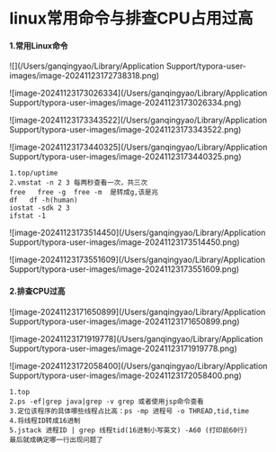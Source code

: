 # linux常用命令与排查CPU占用过高

#### 1.常用Linux命令

![](/Users/ganqingyao/Library/Application Support/typora-user-images/image-20241123172738318.png)

![image-20241123173026334](/Users/ganqingyao/Library/Application Support/typora-user-images/image-20241123173026334.png)

![image-20241123173343522](/Users/ganqingyao/Library/Application Support/typora-user-images/image-20241123173343522.png)

![image-20241123173440325](/Users/ganqingyao/Library/Application Support/typora-user-images/image-20241123173440325.png)

```shell
1.top/uptime
2.vmstat -n 2 3 每两秒查看一次，共三次
free   free -g  free -m  是转成g,该是兆
df   df -h(human)
iostat -sdk 2 3
ifstat -1
```

![image-20241123173514450](/Users/ganqingyao/Library/Application Support/typora-user-images/image-20241123173514450.png)

![image-20241123173551609](/Users/ganqingyao/Library/Application Support/typora-user-images/image-20241123173551609.png)

#### 2.排查CPU过高

![image-20241123171650899](/Users/ganqingyao/Library/Application Support/typora-user-images/image-20241123171650899.png)

![image-20241123171919778](/Users/ganqingyao/Library/Application Support/typora-user-images/image-20241123171919778.png)

![image-20241123172058400](/Users/ganqingyao/Library/Application Support/typora-user-images/image-20241123172058400.png)

```shell
1.top
2.ps -ef|grep java|grep -v grep 或者使用jsp命令查看
3.定位该程序的具体哪些线程占比高：ps -mp 进程号 -o THREAD,tid,time
4.将线程ID转成16进制
5.jstack 进程ID | grep 线程tid(16进制小写英文) -A60 (打印前60行)
最后就成确定哪一行出现问题了
```

